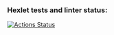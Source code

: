 ### Hexlet tests and linter status:
[![Actions Status](https://github.com/EkaterinaMavliutova/qa-auto-engineer-javascript-project-87/actions/workflows/hexlet-check.yml/badge.svg)](https://github.com/EkaterinaMavliutova/qa-auto-engineer-javascript-project-87/actions)